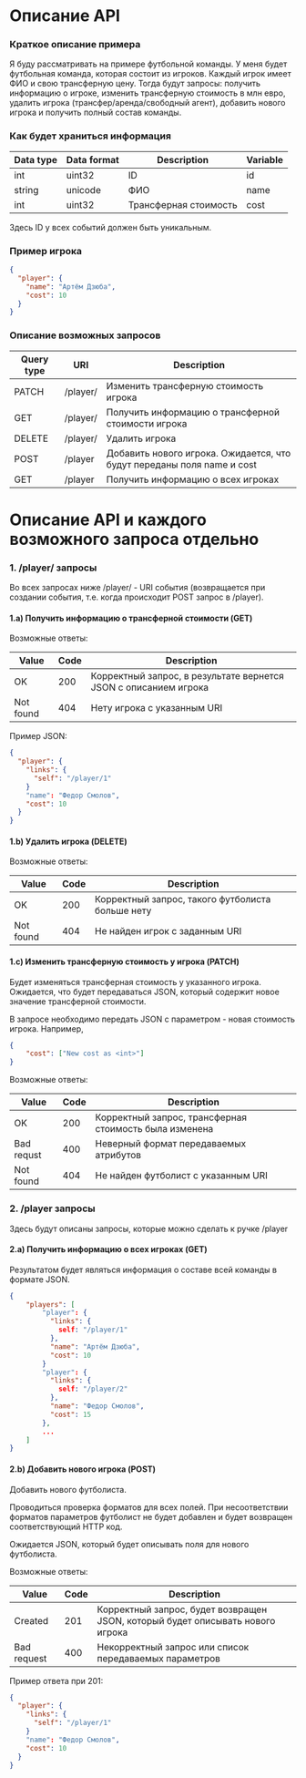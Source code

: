 # Описание API

### Краткое описание примера 

Я буду рассматривать на примере футбольной команды. У меня будет футбольная команда, которая состоит из игроков. Каждый игрок имеет ФИО и свою трансферную цену. Тогда будут запросы: получить информацию о игроке, изменить трансферную стоимость в млн евро, удалить игрока (трансфер/аренда/свободный агент), добавить нового игрока и получить полный состав команды.

### Как будет храниться информация

| Data type | Data format | Description | Variable |
| ------ | ------ | ------ | ------ |
| int | uint32 | ID | id |
| string | unicode | ФИО | name |
| int | uint32 | Трансферная стоимость | cost |

Здесь ID у всех событий должен быть уникальным. 

### Пример игрока

```json
{
  "player": {    
    "name": "Артём Дзюба",
    "cost": 10
  }
}
```

### Описание возможных запросов

| Query type | URI | Description |
| ------ | ------ | ------ |
|  PATCH | /player/<id> | Изменить трансферную стоимость игрока |
|  GET | /player/<id> | Получить информацию о трансферной стоимости игрока |
|  DELETE | /player/<id> | Удалить игрока |
|  POST | /player | Добавить нового игрока. Ожидается, что будут переданы поля name и cost |
| GET | /player | Получить информацию о всех игроках |

# Описание API и каждого возможного запроса отдельно 

### 1. /player/<id> запросы

Во всех запросах ниже /player/<id> - URI события (возвращается при создании события, т.е. когда происходит POST запрос в /player).

#### 1.a) Получить информацию о трансферной стоимости (GET)

Возможные ответы:

| Value | Code | Description |
| ------ | ------ | ------ |
|  OK | 200 | Корректный запрос, в результате вернется JSON с описанием игрока |
|  Not found | 404 | Нету игрока с указанным URI |

Пример JSON:


```json
{
  "player": {
    "links": {
      "self": "/player/1"
    }
    "name": "Федор Смолов",
    "cost": 10
  }
}
```

#### 1.b) Удалить игрока (DELETE)

Возможные ответы:

| Value | Code | Description |
| ------ | ------ | ------ |
|  OK | 200 | Корректный запрос, такого футболиста больше нету |
|  Not found | 404 | Не найден игрок с заданным URI |

#### 1.c) Изменить трансферную стоимость у игрока (PATCH)

Будет изменяться трансферная стоимость у указанного игрока. Ожидается, что будет передаваться JSON, который содержит новое значение трансферной стоимости.

В запросе необходимо передать JSON с параметром <cost> - новая стоимость игрока. Например,

```json
{
    "cost": ["New cost as <int>"]
}
```

Возможные ответы:

| Value | Code | Description |
| ------ | ------ | ------ |
|  OK | 200 | Корректный запрос, трансферная стоимость была изменена |
|  Bad requst | 400 | Неверный формат передаваемых атрибутов |
|  Not found | 404 | Не найден футболист с указанным URI |

### 2. /player запросы

Здесь будут описаны запросы, которые можно сделать к ручке /player

#### 2.a) Получить информацию о всех игроках (GET)

Результатом будет являться информация о составе всей команды в формате JSON.

```json
{    
    "players": [
        "player": {
          "links": {
            self: "/player/1"
          },
          "name": "Артём Дзюба",
          "cost": 10
        }
        "player": {
          "links": {
            self: "/player/2"
          },
          "name": "Федор Смолов",
          "cost": 15
        },
        ...
    ]
}
```

#### 2.b) Добавить нового игрока (POST)

Добавить нового футболиста.

Проводиться проверка форматов для всех полей. При несоответствии форматов параметров футболист не будет добавлен и будет возвращен соответствующий HTTP код.

Ожидается JSON, который будет описывать поля для нового футболиста.

Возможные ответы:

| Value | Code | Description |
| ------ | ------ | ------ |
|  Created | 201 | Корректный запрос, будет возвращен JSON, который будет описывать нового игрока |
|  Bad request | 400 | Некорректный запрос или список передаваемых параметров |

Пример ответа при 201:

```json
{
  "player": {
    "links": {
      "self": "/player/1"
    }
    "name": "Федор Смолов",
    "cost": 10
  }
}
```

